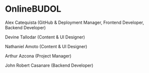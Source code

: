 # OnlineBUDOL

Alex Catequista (GitHub & Deployment Manager, Frontend Developer, Backend Developer)

Devine Tallodar (Content & UI Designer)

Nathaniel Amoto (Content & UI Designer)

Arthur Azcona (Project Manager)

John Robert Casanare (Backend Developer)

